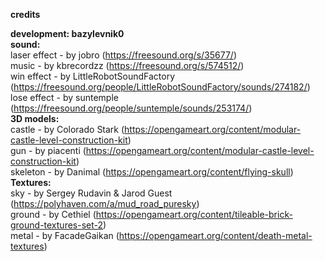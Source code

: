 <b>credits</b><br>

<b>development: bazylevnik0</b><br>
<b>sound:</b><br>
laser effect - by jobro (https://freesound.org/s/35677/)<br>
music - by kbrecordzz (https://freesound.org/s/574512/)<br>
win effect - by LittleRobotSoundFactory (https://freesound.org/people/LittleRobotSoundFactory/sounds/274182/) <br>
lose effect - by suntemple (https://freesound.org/people/suntemple/sounds/253174/)<br>
<b>3D models:</b><br>
castle - by Colorado Stark (https://opengameart.org/content/modular-castle-level-construction-kit)<br>
gun - by piacenti (https://opengameart.org/content/modular-castle-level-construction-kit)<br>
skeleton - by Danimal (https://opengameart.org/content/flying-skull)<br>
<b>Textures:</b><br>
sky - by Sergey Rudavin & Jarod Guest (https://polyhaven.com/a/mud_road_puresky)<br>
ground - by Cethiel (https://opengameart.org/content/tileable-brick-ground-textures-set-2)<br>
metal - by FacadeGaikan (https://opengameart.org/content/death-metal-textures)<br>
